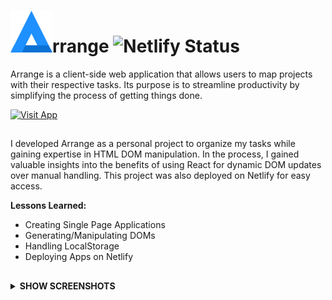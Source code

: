 # <img src="./images/ArrangeLogo.png" >rrange  ![Netlify Status](https://api.netlify.com/api/v1/badges/ddaacad5-4924-4937-adbe-80a50261621b/deploy-status)
Arrange is a client-side web application that allows users to map projects with their respective tasks. Its purpose is to streamline productivity by simplifying the process of getting things done.
  
[![Visit App](https://img.shields.io/badge/Visit_App-1E90FF?style=for-the-badge)](https://bryanlor-arrange.netlify.app/)

## 
I developed Arrange as a personal project to organize my tasks while gaining expertise in HTML DOM manipulation. In the process, I gained valuable insights into the benefits of using React for dynamic DOM updates over manual handling. This project was also deployed on Netlify for easy access.
  
**Lessons Learned:**
- Creating Single Page Applications
- Generating/Manipulating DOMs
- Handling LocalStorage
- Deploying Apps on Netlify
  
##
<details>  
<summary><b>SHOW SCREENSHOTS</b></summary>  
   
<img src="./images/readme/arrange-app.png">
<img src="./images/readme/screenshot1.PNG">
<img src="./images/readme/screenshot2.PNG">
<img src="./images/readme/screenshot3.PNG">
<!---
<img src="./images/readme/arrange-mobile.png">
--->
</details>
